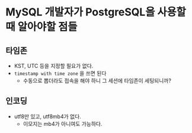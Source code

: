 # MySQL 개발자가 PostgreSQL을 사용할 때 알아야할 점들

## 타임존

* KST, UTC 등을 지정할 필요가 없다.
* `timestamp with time zone` 을 쓰면 된다
  * 수동으로 뽑더라도 접속을 해야 하니 그 세션에 타임존이 세팅되니까?

## 인코딩

* utf8만 있고, utf8mb4가 없다.
  * 이모지는 mb4가 아니여도 가능하다.

